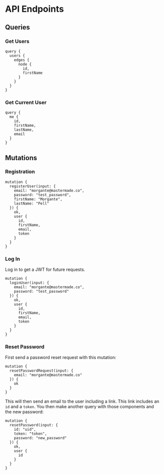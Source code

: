 API Endpoints
========

## Queries

### Get Users
```
query {
  users {
    edges {
      node {
        id,
        firstName
      }
    }
  }
}
```

### Get Current User
```
query {
  me {
    id,
    firstName,
    lastName,
    email
  }
}
```

## Mutations

### Registration
```
mutation {
  registerUser(input: {
    email: "morgante@mastermade.co",
    password: "test_password",
    firstName: "Morgante",
    lastName: "Pell"
  }) {
    ok,
    user {
      id,
      firstName,
      email,
      token
    }
  }
}
```

### Log In
Log in to get a JWT for future requests.
```
mutation {
  loginUser(input: {
    email: "morgante@mastermade.co",
    password: "test_password"
  }) {
    ok,
    user {
      id,
      firstName,
      email,
      token
    }
  }
}
```

### Reset Password
First send a password reset request with this mutation:
```
mutation {
  resetPasswordRequest(input: {
    email: "morgante@mastermade.co"
  }) {
    ok
  }
}
```

This will then send an email to the user including a link. This link includes an `id` and a `token`. You then make another query with those components and the new password:
```
mutation {
  resetPassword(input: {
    id: "uid",
    token: "token",
    password: "new_password"
  }) {
    ok,
    user {
      id
    }
  }
}
```

